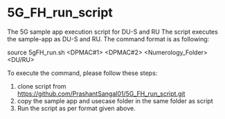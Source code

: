 # 5G_FH_run_script
The 5G sample app execution script for DU-S and RU
The script executes the sample-app as DU-S and RU. The command format is as following: 

source 5gFH_run.sh <DPMAC#1> <DPMAC#2> <Numerology_Folder> <DU/RU>

To execute the command, please follow these steps: 
1. clone script from https://github.com/PrashantSangal01/5G_FH_run_script.git
2. copy the sample app and usecase folder in the same folder as script
3. Run the script as per format given above. 

